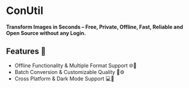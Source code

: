 # ConUtil

**Transform Images in Seconds – Free, Private, Offline,
Fast, Reliable and Open Source without any Login.**

## Features 🧩

- Offline Functionality & Multiple Format Support 🌐📂
- Batch Conversion & Customizable Quality 🔄⚙️
- Cross Platform & Dark Mode Support 💻🌙